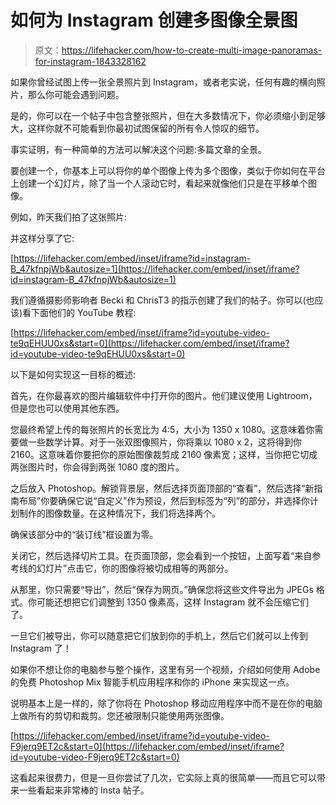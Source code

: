 # 如何为 Instagram 创建多图像全景图

> 原文：<https://lifehacker.com/how-to-create-multi-image-panoramas-for-instagram-1843328162>

如果你曾经试图上传一张全景照片到 Instagram，或者老实说，任何有趣的横向照片，那么你可能会遇到问题。



是的，你可以在一个帖子中包含整张照片，但在大多数情况下，你必须缩小到足够大，这样你就不可能看到你最初试图保留的所有令人惊叹的细节。

事实证明，有一种简单的方法可以解决这个问题:多篇文章的全景。

要创建一个，你基本上可以将你的单个图像上传为多个图像，类似于你如何在平台上创建一个幻灯片，除了当一个人滚动它时，看起来就像他们只是在平移单个图像。

例如，昨天我们拍了这张照片:

并这样分享了它:

 [https://lifehacker.com/embed/inset/iframe?id=instagram-B_47kfnpjWb&autosize=1](https://lifehacker.com/embed/inset/iframe?id=instagram-B_47kfnpjWb&autosize=1) 

我们遵循摄影师影响者 Becki 和 ChrisT3 的指示创建了我们的帖子。你可以(也应该)看下面他们的 YouTube 教程:

 [https://lifehacker.com/embed/inset/iframe?id=youtube-video-te9qEHUU0xs&start=0](https://lifehacker.com/embed/inset/iframe?id=youtube-video-te9qEHUU0xs&start=0) 

以下是如何实现这一目标的概述:

首先，在你最喜欢的图片编辑软件中打开你的图片。他们建议使用 Lightroom，但是您也可以使用其他东西。

您最终希望上传的每张照片的长宽比为 4:5，大小为 1350 x 1080。这意味着你需要做一些数学计算。对于一张双图像照片，你将乘以 1080 x 2，这将得到你 2160。这意味着你要把你的原始图像裁剪成 2160 像素宽；这样，当你把它切成两张图片时，你会得到两张 1080 度的图片。

之后放入 Photoshop。解锁背景层，然后选择页面顶部的“查看”，然后选择“新指南布局”你要确保它说“自定义”作为预设，然后到标签为“列”的部分，并选择你计划制作的图像数量。在这种情况下，我们将选择两个。

确保该部分中的“装订线”框设置为零。

关闭它，然后选择切片工具。在页面顶部，您会看到一个按钮，上面写着“来自参考线的幻灯片”点击它，你的图像将被切成相等的两部分。

从那里，你只需要“导出”，然后“保存为网页。”确保您将这些文件导出为 JPEGs 格式。你可能还想把它们调整到 1350 像素高，这样 Instagram 就不会压缩它们了。

一旦它们被导出，你可以随意把它们放到你的手机上，然后它们就可以上传到 Instagram 了！

如果你不想让你的电脑参与整个操作，这里有另一个视频，介绍如何使用 Adobe 的免费 Photoshop Mix 智能手机应用程序和你的 iPhone 来实现这一点。

说明基本上是一样的，除了你将在 Photoshop 移动应用程序中而不是在你的电脑上做所有的剪切和裁剪。您还被限制只能使用两张图像。

 [https://lifehacker.com/embed/inset/iframe?id=youtube-video-F9jerq9ET2c&start=0](https://lifehacker.com/embed/inset/iframe?id=youtube-video-F9jerq9ET2c&start=0) 

这看起来很费力，但是一旦你尝试了几次，它实际上真的很简单——而且它可以带来一些看起来非常棒的 Insta 帖子。